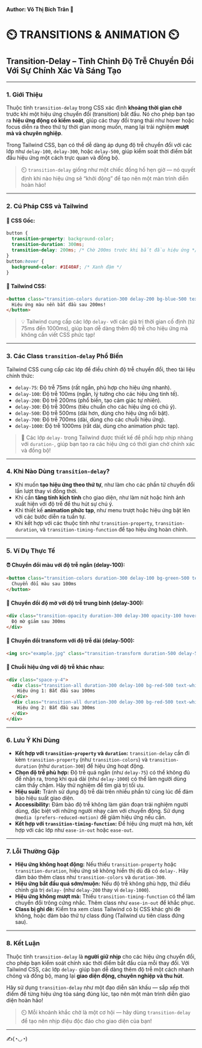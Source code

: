 **Author: Võ Thị Bích Trân 🌸**

# ⏲️ TRANSITIONS & ANIMATION ⏲️

## Transition-Delay – Tinh Chỉnh Độ Trễ Chuyển Đổi Với Sự Chính Xác Và Sáng Tạo

---

### 1. **Giới Thiệu**

Thuộc tính `transition-delay` trong CSS xác định **khoảng thời gian chờ** trước khi một hiệu ứng chuyển đổi (transition) bắt đầu. Nó cho phép bạn tạo ra **hiệu ứng động có kiểm soát**, giúp các thay đổi trạng thái như hover hoặc focus diễn ra theo thứ tự thời gian mong muốn, mang lại trải nghiệm **mượt mà và chuyên nghiệp**.

Trong Tailwind CSS, bạn có thể dễ dàng áp dụng độ trễ chuyển đổi với các lớp như `delay-100`, `delay-300`, hoặc `delay-500`, giúp kiểm soát thời điểm bắt đầu hiệu ứng một cách trực quan và đồng bộ.

> ⏲️ `transition-delay` giống như một chiếc đồng hồ hẹn giờ — nó quyết định khi nào hiệu ứng sẽ “khởi động” để tạo nên một màn trình diễn hoàn hảo!

---

### 2. **Cú Pháp CSS và Tailwind**

#### 📌 CSS Gốc:

```css
button {
  transition-property: background-color;
  transition-duration: 300ms;
  transition-delay: 200ms; /* Chờ 200ms trước khi bắt đầu hiệu ứng */
}
button:hover {
  background-color: #1E40AF; /* Xanh đậm */
}
```

#### 📌 Tailwind CSS:

```html
<button class="transition-colors duration-300 delay-200 bg-blue-500 text-white hover:bg-blue-800 px-4 py-2">
  Hiệu ứng màu nền bắt đầu sau 200ms!
</button>
```

> 💡 Tailwind cung cấp các lớp `delay-` với các giá trị thời gian cố định (từ 75ms đến 1000ms), giúp bạn dễ dàng thêm độ trễ cho hiệu ứng mà không cần viết CSS phức tạp!

---

### 3. **Các Class `transition-delay` Phổ Biến**

Tailwind CSS cung cấp các lớp để điều chỉnh độ trễ chuyển đổi, theo tài liệu chính thức:

- `delay-75`: Độ trễ 75ms (rất ngắn, phù hợp cho hiệu ứng nhanh).
- `delay-100`: Độ trễ 100ms (ngắn, lý tưởng cho các hiệu ứng tinh tế).
- `delay-200`: Độ trễ 200ms (phổ biến, tạo cảm giác tự nhiên).
- `delay-300`: Độ trễ 300ms (tiêu chuẩn cho các hiệu ứng có chủ ý).
- `delay-500`: Độ trễ 500ms (dài hơn, dùng cho hiệu ứng nổi bật).
- `delay-700`: Độ trễ 700ms (dài, dùng cho các chuỗi hiệu ứng).
- `delay-1000`: Độ trễ 1000ms (rất dài, dùng cho animation phức tạp).

> 🧠 Các lớp `delay-` trong Tailwind được thiết kế để phối hợp nhịp nhàng với `duration-`, giúp bạn tạo ra các hiệu ứng có thời gian chờ chính xác và đồng bộ!

---

### 4. **Khi Nào Dùng `transition-delay`?**

- Khi muốn **tạo hiệu ứng theo thứ tự**, như làm cho các phần tử chuyển đổi lần lượt thay vì đồng thời.
- Khi cần **tăng tính kịch tính** cho giao diện, như làm nút hoặc hình ảnh xuất hiện với độ trễ để thu hút sự chú ý.
- Khi thiết kế **animation phức tạp**, như menu trượt hoặc hiệu ứng bật lên với các bước diễn ra tuần tự.
- Khi kết hợp với các thuộc tính như `transition-property`, `transition-duration`, và `transition-timing-function` để tạo hiệu ứng hoàn chỉnh.

---

### 5. **Ví Dụ Thực Tế**

#### ⏰ Chuyển đổi màu với độ trễ ngắn (delay-100):

```html
<button class="transition-colors duration-300 delay-100 bg-green-500 text-white hover:bg-green-700 px-4 py-2">
  Chuyển đổi màu sau 100ms
</button>
```

#### 🌟 Chuyển đổi độ mờ với độ trễ trung bình (delay-300):

```html
<div class="transition-opacity duration-300 delay-300 opacity-100 hover:opacity-50 bg-blue-500 text-white p-4">
  Độ mờ giảm sau 300ms
</div>
```

#### 📍 Chuyển đổi transform với độ trễ dài (delay-500):

```html
<img src="example.jpg" class="transition-transform duration-500 delay-500 transform scale-100 hover:scale-125" alt="Phóng to sau 500ms">
```

#### 🚀 Chuỗi hiệu ứng với độ trễ khác nhau:

```html
<div class="space-y-4">
  <div class="transition-all duration-300 delay-100 bg-red-500 text-white p-4 hover:bg-red-700 hover:scale-110 transform">
    Hiệu ứng 1: Bắt đầu sau 100ms
  </div>
  <div class="transition-all duration-300 delay-300 bg-red-500 text-white p-4 hover:bg-red-700 hover:scale-110 transform">
    Hiệu ứng 2: Bắt đầu sau 300ms
  </div>
</div>
```

---

### 6. **Lưu Ý Khi Dùng**

- **Kết hợp với `transition-property` và `duration`:** `transition-delay` cần đi kèm `transition-property` (như `transition-colors`) và `transition-duration` (như `duration-300`) để hiệu ứng hoạt động.
- **Chọn độ trễ phù hợp:** Độ trễ quá ngắn (như `delay-75`) có thể không đủ để nhận ra, trong khi quá dài (như `delay-1000`) có thể làm người dùng cảm thấy chậm. Hãy thử nghiệm để tìm giá trị tối ưu.
- **Hiệu suất:** Tránh sử dụng độ trễ dài trên nhiều phần tử cùng lúc để đảm bảo hiệu suất giao diện.
- **Accessibility:** Đảm bảo độ trễ không làm gián đoạn trải nghiệm người dùng, đặc biệt với những người nhạy cảm với chuyển động. Sử dụng `@media (prefers-reduced-motion)` để giảm hiệu ứng nếu cần.
- **Kết hợp với `transition-timing-function`:** Để hiệu ứng mượt mà hơn, kết hợp với các lớp như `ease-in-out` hoặc `ease-out`.

---

### 7. **Lỗi Thường Gặp**

- **Hiệu ứng không hoạt động:** Nếu thiếu `transition-property` hoặc `transition-duration`, hiệu ứng sẽ không hiển thị dù đã có `delay-`. Hãy đảm bảo thêm class như `transition-colors` và `duration-300`.
- **Hiệu ứng bắt đầu quá sớm/muộn:** Nếu độ trễ không phù hợp, thử điều chỉnh giá trị `delay-` (như `delay-200` thay vì `delay-1000`).
- **Hiệu ứng không mượt mà:** Thiếu `transition-timing-function` có thể làm chuyển đổi trông cứng nhắc. Thêm class như `ease-in-out` để khắc phục.
- **Class bị ghi đè:** Kiểm tra xem class Tailwind có bị CSS khác ghi đè không, hoặc đảm bảo thứ tự class đúng (Tailwind ưu tiên class đứng sau).

---

### 8. **Kết Luận**

Thuộc tính `transition-delay` là **người giữ nhịp** cho các hiệu ứng chuyển đổi, cho phép bạn kiểm soát chính xác thời điểm bắt đầu của mỗi thay đổi. Với Tailwind CSS, các lớp `delay-` giúp bạn dễ dàng thêm độ trễ một cách nhanh chóng và đồng bộ, mang lại **giao diện động, chuyên nghiệp và thu hút**.

Hãy sử dụng `transition-delay` như một đạo diễn sân khấu — sắp xếp thời điểm để từng hiệu ứng tỏa sáng đúng lúc, tạo nên một màn trình diễn giao diện hoàn hảo!

> ⏲️ Mỗi khoảnh khắc chờ là một cơ hội — hãy dùng `transition-delay` để tạo nên nhịp điệu độc đáo cho giao diện của bạn!

---

✍️(◔◡◔)